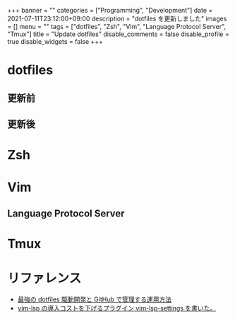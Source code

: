 +++
banner = ""
categories = ["Programming", "Development"]
date = 2021-07-11T23:12:00+09:00
description = "dotfiles を更新しました"
images = []
menu = ""
tags = ["dotfiles", "Zsh", "Vim", "Language Protocol Server", "Tmux"]
title = "Update dotfiles"
disable_comments = false
disable_profile = true
disable_widgets = false
+++

# dotfiles

## 更新前

## 更新後

# Zsh

# Vim

## Language Protocol Server

# Tmux

# リファレンス

- [最強の dotfiles 駆動開発と GitHub で管理する運用方法](https://qiita.com/b4b4r07/items/b70178e021bef12cd4a2)
- [vim-lsp の導入コストを下げるプラグイン vim-lsp-settings を書いた。](https://qiita.com/mattn/items/e62b9f16bc487a271a7f)
